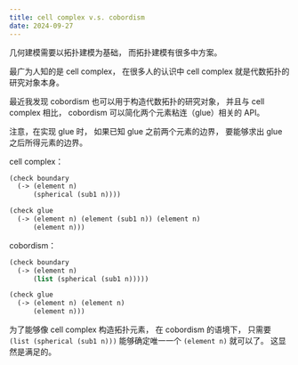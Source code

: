 ```yaml
---
title: cell complex v.s. cobordism
date: 2024-09-27
---
```


几何建模需要以拓扑建模为基础，
而拓扑建模有很多中方案。

最广为人知的是 cell complex，
在很多人的认识中 cell complex 就是代数拓扑的研究对象本身。

最近我发现 cobordism 也可以用于构造代数拓扑的研究对象，
并且与 cell complex 相比，
cobordism 可以简化两个元素粘连（glue）相关的 API。

注意，在实现 glue 时，
如果已知 glue 之前两个元素的边界，
要能够求出 glue 之后所得元素的边界。

cell complex：

```scheme
(check boundary
  (-> (element n)
      (spherical (sub1 n))))

(check glue
  (-> (element n) (element (sub1 n)) (element n)
      (element n)))
```

cobordism：

```scheme
(check boundary
  (-> (element n)
      (list (spherical (sub1 n)))))

(check glue
  (-> (element n) (element n)
      (element n)))
```

为了能够像 cell complex 构造拓扑元素，
在 cobordism 的语境下，
只需要 `(list (spherical (sub1 n)))`
能够确定唯一一个 `(element n)` 就可以了。
这显然是满足的。
